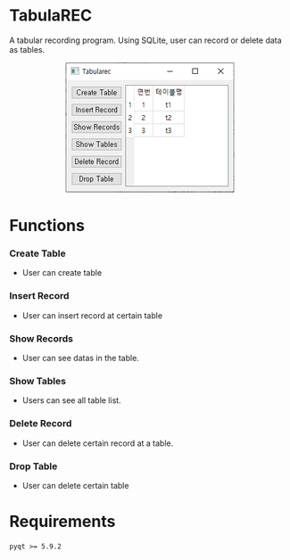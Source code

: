 # TabulaREC
 A tabular recording program. Using SQLite, user can record or delete data as tables.

<center>

![board](img_readme/window.png)

</center>

# Functions

### Create Table

 - User can create table

### Insert Record

 - User can insert record at certain table

### Show Records

 - User can see datas in the table.

### Show Tables

 - Users can see all table list.

### Delete Record

 - User can delete certain record at a table.

### Drop Table
 - User can delete certain table

# Requirements
```
pyqt >= 5.9.2
```
